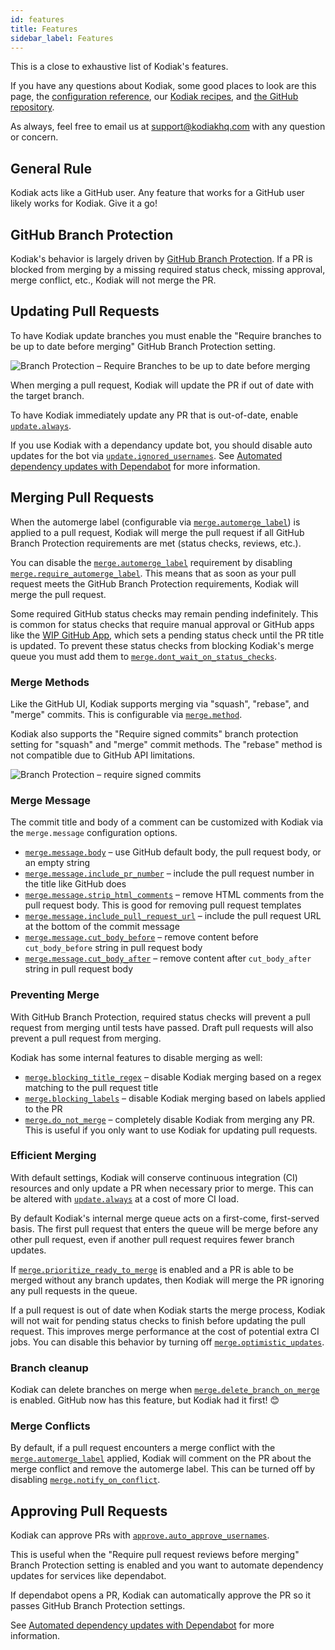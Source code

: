 ```yaml
---
id: features
title: Features
sidebar_label: Features
---
```


This is a close to exhaustive list of Kodiak's features.

If you have any questions about Kodiak, some good places to look are this page, the [configuration reference](config-reference.md), our [Kodiak recipes](recipes.md), and [the GitHub repository](https://github.com/chdsbd/kodiak).

As always, feel free to email us at support@kodiakhq.com with any question or concern.

## General Rule

Kodiak acts like a GitHub user. Any feature that works for a GitHub user likely works for Kodiak. Give it a go!

## GitHub Branch Protection

Kodiak's behavior is largely driven by [GitHub Branch Protection](https://help.github.com/en/github/administering-a-repository/configuring-protected-branches). If a PR is blocked from merging by a missing required status check, missing approval, merge conflict, etc., Kodiak will not merge the PR.

## Updating Pull Requests

To have Kodiak update branches you must enable the "Require branches to be up to date before merging" GitHub Branch Protection setting.

![Branch Protection – Require Branches to be up to date before merging](/img/branch-protection-require-branches-up-to-date.png)

<!-- https://help.github.com/en/github/administering-a-repository/enabling-required-status-checks -->

When merging a pull request, Kodiak will update the PR if out of date with the target branch.

To have Kodiak immediately update any PR that is out-of-date, enable [`update.always`](config-reference.md#updatealways).

If you use Kodiak with a dependancy update bot, you should disable auto updates for the bot via [`update.ignored_usernames`](config-reference.md#updateignored_usernames). See [Automated dependency updates with Dependabot](recipes.md#automated-dependency-updates-with-dependabot) for more information.

## Merging Pull Requests

When the automerge label (configurable via [`merge.automerge_label`](config-reference.md#mergeautomerge_label)) is applied to a pull request, Kodiak will merge the pull request if all GitHub Branch Protection requirements are met (status checks, reviews, etc.).

You can disable the [`merge.automerge_label`](config-reference.md#mergeautomerge_label) requirement by disabling [`merge.require_automerge_label`](config-reference.md#mergerequire_automerge_label). This means that as soon as your pull request meets the GitHub Branch Protection requirements, Kodiak will merge the pull request.

Some required GitHub status checks may remain pending indefinitely. This is common for status checks that require manual approval or GitHub apps like the [WIP GitHub App](https://github.com/wip/app), which sets a pending status check until the PR title is updated.
To prevent these status checks from blocking Kodiak's merge queue you must add them to [`merge.dont_wait_on_status_checks`](config-reference.md#mergedont_wait_on_status_checks).

### Merge Methods

Like the GitHub UI, Kodiak supports merging via "squash", "rebase", and "merge" commits. This is configurable via [`merge.method`](config-reference.md#mergemethod).

Kodiak also supports the "Require signed commits" branch protection setting for "squash" and "merge" commit methods. The "rebase" method is not compatible due to GitHub API limitations.

![Branch Protection – require signed commits](/img/branch-protection-require-signed-commits.png)

### Merge Message

The commit title and body of a comment can be customized with Kodiak via the `merge.message` configuration options.

- [`merge.message.body`](config-reference.md#mergemessagebody) – use GitHub default body, the pull request body, or an empty string
- [`merge.message.include_pr_number`](config-reference.md#mergemessageinclude_pr_number) – include the pull request number in the title like GitHub does
- [`merge.message.strip_html_comments`](config-reference.md#mergemessagestrip_html_comments) – remove HTML comments from the pull request body. This is good for removing pull request templates
- [`merge.message.include_pull_request_url`](config-reference.md#mergemessageinclude_pull_request_url) – include the pull request URL at the bottom of the commit message
- [`merge.message.cut_body_before`](config-reference.md#mergemessagecut_body_before) – remove content before `cut_body_before` string in pull request body
- [`merge.message.cut_body_after`](config-reference.md#mergemessagecut_body_after) – remove content after `cut_body_after` string in pull request body

### Preventing Merge

With GitHub Branch Protection, required status checks will prevent a pull request from merging until tests have passed. Draft pull requests will also prevent a pull request from merging.

Kodiak has some internal features to disable merging as well:

- [`merge.blocking_title_regex`](config-reference.md#mergeblocking_title_regex) – disable Kodiak merging based on a regex matching to the pull request title
- [`merge.blocking_labels`](config-reference.md#mergeblocking_labels) – disable Kodiak merging based on labels applied to the PR
- [`merge.do_not_merge`](config-reference.md#mergedo_not_merge) – completely disable Kodiak from merging any PR. This is useful if you only want to use Kodiak for updating pull requests.

### Efficient Merging

With default settings, Kodiak will conserve continuous integration (CI) resources and only update a PR when necessary prior to merge. This can be altered with [`update.always`](config-reference.md#updatealways) at a cost of more CI load.

By default Kodiak's internal merge queue acts on a first-come, first-served basis. The first pull request that enters the queue will be merge before any other pull request, even if another pull request requires fewer branch updates.

If [`merge.prioritize_ready_to_merge`](config-reference.md#mergeprioritize_ready_to_merge) is enabled and a PR is able to be merged without any branch updates, then Kodiak will merge the PR ignoring any pull requests in the queue.

If a pull request is out of date when Kodiak starts the merge process, Kodiak will not wait for pending status checks to finish before updating the pull request. This improves merge performance at the cost of potential extra CI jobs. You can disable this behavior by turning off [`merge.optimistic_updates`](config-reference.md#mergeoptimistic_updates).

### Branch cleanup

Kodiak can delete branches on merge when [`merge.delete_branch_on_merge`](config-reference.md#mergedelete_branch_on_merge) is enabled. GitHub now has this feature, but Kodiak had it first! 😊

### Merge Conflicts

By default, if a pull request encounters a merge conflict with the [`merge.automerge_label`](config-reference.md#mergeautomerge_label) applied, Kodiak will comment on the PR about the merge conflict and remove the automerge label. This can be turned off by disabling [`merge.notify_on_conflict`](config-reference.md#mergenotify_on_conflict).

## Approving Pull Requests

Kodiak can approve PRs with [`approve.auto_approve_usernames`](config-reference.md#approveauto_approve_usernames).

This is useful when the "Require pull request reviews before merging" Branch Protection setting is enabled and you want to automate dependency updates for services like dependabot.

If dependabot opens a PR, Kodiak can automatically approve the PR so it passes GitHub Branch Protection settings.

See [Automated dependency updates with Dependabot](recipes.md#automated-dependency-updates-with-dependabot) for more information.
